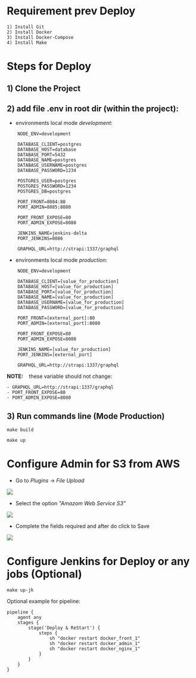 # Requirement prev Deploy

    1) Install Git
    2) Install Docker
    3) Install Docker-Compose
    4) Install Make

# Steps for Deploy

## 1) Clone the Project

## 2) add file .env in root dir (within the project):

- environments local mode *development*:

```properties
    NODE_ENV=development

    DATABASE_CLIENT=postgres
    DATABASE_HOST=database
    DATABASE_PORT=5432
    DATABASE_NAME=postgres
    DATABASE_USERNAME=postgres
    DATABASE_PASSWORD=1234

    POSTGRES_USER=postgres
    POSTGRES_PASSWORD=1234
    POSTGRES_DB=postgres

    PORT_FRONT=8084:80
    PORT_ADMIN=8085:8080

    PORT_FRONT_EXPOSE=80
    PORT_ADMIN_EXPOSE=8080

    JENKINS_NAME=jenkins-delta
    PORT_JENKINS=8086

    GRAPHQL_URL=http://strapi:1337/graphql
```

- environments local mode *production*:

```properties
    NODE_ENV=development

    DATABASE_CLIENT=[value_for_production]
    DATABASE_HOST=[value_for_production]
    DATABASE_PORT=[value_for_production]
    DATABASE_NAME=[value_for_production]
    DATABASE_USERNAME=[value_for_production]
    DATABASE_PASSWORD=[value_for_production]

    PORT_FRONT=[external_port]:80
    PORT_ADMIN=[external_port]:8080

    PORT_FRONT_EXPOSE=80
    PORT_ADMIN_EXPOSE=8080

    JENKINS_NAME=[value_for_production]
    PORT_JENKINS=[external_port]

    GRAPHQL_URL=http://strapi:1337/graphql
```

**NOTE:** &nbsp;&nbsp; these variable should not change:
```properties
- GRAPHQL_URL=http://strapi:1337/graphql
- PORT_FRONT_EXPOSE=80
- PORT_ADMIN_EXPOSE=8080
```
## 3) Run commands line (Mode Production)

```properties
make build
```

```properties
make up
```

# Configure Admin for S3 from AWS

- Go to *Plugins* -> *File Upload*

![](https://github.com/WulperStudio/delta-project/blob/master/doc/images/strapi1.png)

- Select the option *"Amazom Web Service S3"*

![](https://github.com/WulperStudio/delta-project/blob/master/doc/images/strapi2.png)

- Complete the fields required and after do click to Save

![](https://github.com/WulperStudio/delta-project/blob/master/doc/images/strapi3.png)


# Configure Jenkins for Deploy or any jobs (Optional)

```properties
make up-jk
```

Optional example for pipeline:

```properties
pipeline {
    agent any
    stages {
        stage('Deploy & ReStart') {
            steps {
                sh "docker restart docker_front_1"
                sh "docker restart docker_admin_1"
                sh "docker restart docker_nginx_1"
            }
        }
    }
}
```
